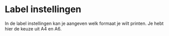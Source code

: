 # Label instellingen

In de label instellingen kan je aangeven welk formaat je wilt printen. Je hebt
hier de keuze uit A4 en A6.

<MPImg src="/documentation/shopware/shopware-label-instellingen.png" alt="Shopware label instellingen" />
